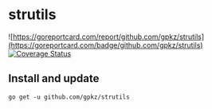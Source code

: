 # strutils
![https://goreportcard.com/report/github.com/gpkz/strutils](https://goreportcard.com/badge/github.com/gpkz/strutils) [![Coverage Status](https://coveralls.io/repos/github/gpkz/strutils/badge.svg?branch=master)](https://coveralls.io/github/gpkz/strutils?branch=master)

## Install and update

`go get -u github.com/gpkz/strutils`
